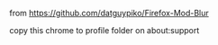 from https://github.com/datguypiko/Firefox-Mod-Blur

copy this chrome to profile folder on about:support
